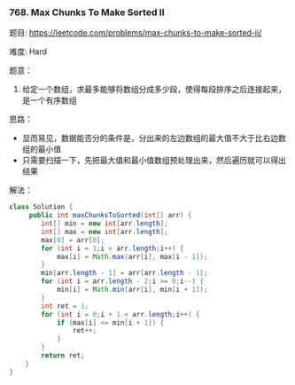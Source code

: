 ### 768. Max Chunks To Make Sorted II



题目:
https://leetcode.com/problems/max-chunks-to-make-sorted-ii/

难度:
Hard

题意：

1. 给定一个数组，求最多能够将数组分成多少段，使得每段排序之后连接起来，是一个有序数组

思路：

- 显而易见，数据能否分的条件是，分出来的左边数组的最大值不大于比右边数组的最小值
- 只需要扫描一下，先把最大值和最小值数组预处理出来，然后遍历就可以得出结果

解法：

```java
class Solution {
	 public int maxChunksToSorted(int[] arr) {
        int[] min = new int[arr.length];
        int[] max = new int[arr.length];
        max[0] = arr[0];
        for (int i = 1;i < arr.length;i++) {
            max[i] = Math.max(arr[i], max[i - 1]);
        }
        min[arr.length - 1] = arr[arr.length - 1];
        for (int i = arr.length - 2;i >= 0;i--) {
            min[i] = Math.min(arr[i], min[i + 1]);
        }
        int ret = 1;
        for (int i = 0;i + 1 < arr.length;i++) {
            if (max[i] <= min[i + 1]) {
                ret++;
            }
        }
        return ret;
    }
}
```

